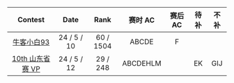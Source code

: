 | Contest | Date | Rank | 赛时 AC | 赛后 AC | 待补 | 不补 |
| :-----: | :--: | :--: | :----: | :-----: | :-: | :-: |
| [牛客小白93](https://ac.nowcoder.com/acm/contest/82401) | 24 / 5 / 10 | 60 / 1504 | ABCDE | F |  |     |
| [10th 山东省赛 VP](https://codeforces.com/gym/104459) | 24 / 5 / 12 | 29 / 248 | ABCDEHLM |  | EK | GIJ |
